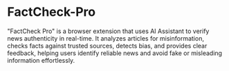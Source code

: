 # FactCheck-Pro
"FactCheck Pro" is a browser extension that uses AI Assistant to verify news authenticity in real-time. It analyzes articles for misinformation, checks facts against trusted sources, detects bias, and provides clear feedback, helping users identify reliable news and avoid fake or misleading information effortlessly.
